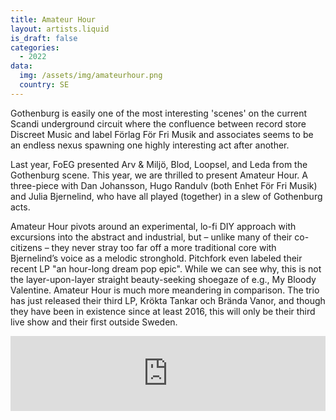 ```yaml
---
title: Amateur Hour
layout: artists.liquid
is_draft: false
categories:
  - 2022
data:
  img: /assets/img/amateurhour.png
  country: SE
---
```


<p>Gothenburg is easily one of the most interesting 'scenes' on the current Scandi underground circuit where the confluence between record store Discreet Music and label Förlag För Fri Musik and associates seems to be an endless nexus spawning one highly interesting act after another.</p>
<p>Last year, FoEG presented Arv & Miljö, Blod, Loopsel, and Leda from the Gothenburg scene. This year, we are thrilled to present Amateur Hour. A three-piece with Dan Johansson, Hugo Randulv (both Enhet För Fri Musik) and Julia Bjernelind, who have all played (together) in a slew of Gothenburg acts. 
</p>
<p>Amateur Hour pivots around an experimental, lo-fi DIY approach with excursions into the abstract and industrial, but – unlike many of their co-citizens – they never stray too far off a more traditional core with Bjernelind’s voice as a melodic stronghold. Pitchfork even labeled their recent LP "an hour-long dream pop epic". While we can see why, this is not the layer-upon-layer straight beauty-seeking shoegaze of e.g., My Bloody Valentine. Amateur Hour is much more meandering in comparison. The trio has just released their third LP, Krökta Tankar och Brända Vanor, and though they have been in existence since at least 2016, this will only be their third live show and their first outside Sweden.</p>

<iframe style="border: 0; width: 100%; height: 120px;" src="https://bandcamp.com/EmbeddedPlayer/album=1221009401/size=large/bgcol=ffffff/linkcol=0687f5/tracklist=false/artwork=small/transparent=true/" seamless><a href="https://amateurhourgbg.bandcamp.com/album/amateur-hour">Amateur Hour by Amateur Hour</a></iframe>
